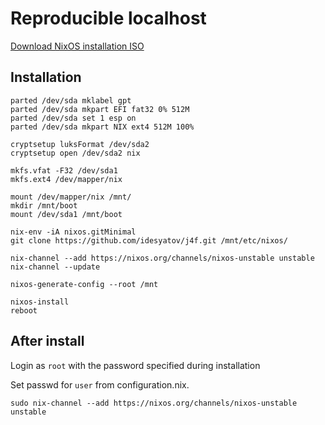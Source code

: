 # Reproducible localhost

[Download NixOS installation ISO](https://nixos.org/nixos/download.html)

## Installation

    parted /dev/sda mklabel gpt
    parted /dev/sda mkpart EFI fat32 0% 512M
    parted /dev/sda set 1 esp on
    parted /dev/sda mkpart NIX ext4 512M 100%

    cryptsetup luksFormat /dev/sda2
    cryptsetup open /dev/sda2 nix

    mkfs.vfat -F32 /dev/sda1
    mkfs.ext4 /dev/mapper/nix

    mount /dev/mapper/nix /mnt/
    mkdir /mnt/boot
    mount /dev/sda1 /mnt/boot

    nix-env -iA nixos.gitMinimal
    git clone https://github.com/idesyatov/j4f.git /mnt/etc/nixos/

    nix-channel --add https://nixos.org/channels/nixos-unstable unstable
    nix-channel --update

    nixos-generate-config --root /mnt

    nixos-install
    reboot

## After install

Login as `root` with the password specified during installation

Set passwd for `user` from configuration.nix.

    sudo nix-channel --add https://nixos.org/channels/nixos-unstable unstable
